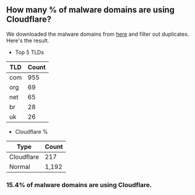 ## How many % of malware domains are using Cloudflare?


We downloaded the malware domains from [here](https://urlhaus.abuse.ch) and filter out duplicates.
Here's the result.


[//]: # (start replacement)


- Top 5 TLDs

| TLD | Count |
| --- | --- |
| com | 955 |
| org | 69 |
| net | 65 |
| br | 28 |
| uk | 26 |


- Cloudflare %

| Type | Count |
| --- | --- |
| Cloudflare | 217 |
| Normal | 1,192 |


### 15.4% of malware domains are using Cloudflare.